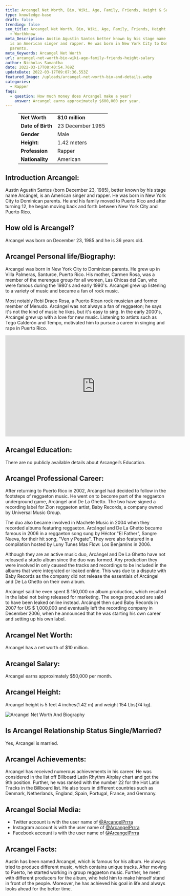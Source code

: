 ```yaml
---
title: Arcangel Net Worth, Bio, Wiki, Age, Family, Friends, Height & Salary
type: knowledge-base
draft: false
trending: false
seo_title: Arcangel Net Worth, Bio, Wiki, Age, Family, Friends, Height & Salary
  - Worthknow
meta_Description: Austin Agustín Santos better known by his stage name Arcángel,
  is an American singer and rapper. He was born in New York City to Dominican
  parents.
meta_Keywords: Arcangel Net Worth
url: arcangel-net-worth-bio-wiki-age-family-friends-height-salary
author: Nicholas Samantha
date: 2022-03-17T08:40:54.769Z
updateDate: 2022-03-17T09:07:36.553Z
featured_Image: /uploads/arcangel-net-worth-bio-and-details.webp
categories:
  - Rapper
faqs:
  - question: How much money does Arcangel make a year?
    answer: Arcangel earns approximately $600,000 per year.
---
```

<figure class="wp-block-table is-style-stripes">
  <table>
    <tbody>
      <tr>
        <td>
          <strong>Net Worth</strong>
        </td>
        <td>
          <strong>$10 million</strong>
        </td>
      </tr>
      <tr>
        <td>
          <strong>Date of Birth</strong>
        </td>
        <td>23 December 1985</td>
      </tr>
      <tr>
        <td>
          <strong>Gender</strong>
        </td>
        <td>Male</td>
      </tr>
      <tr>
        <td>
          <strong>Height:</strong>
        </td>
        <td>1.42 meters</td>
      </tr>
      <tr>
        <td>
          <strong>Profession</strong>
        </td>
        <td>Rapper</td>
      </tr>
      <tr>
        <td>
          <strong>Nationality</strong>
        </td>
        <td>American</td>
      </tr>
    </tbody>
  </table>
</figure>

## **Introduction Arcangel:**

Austin Agustín Santos (born December 23, 1985), better known by his stage name Arcángel, is an American singer and rapper. He was born in New York City to Dominican parents. He and his family moved to Puerto Rico and after turning 12, he began moving back and forth between New York City and Puerto Rico.

## **How old is Arcangel?**

Arcangel was born on December 23, 1985 and he is 36 years old.

## **Arcangel Personal life/Biography:**

Arcangel was born in New York City to Dominican parents. He grew up in Villa Palmeras, Santurce, Puerto Rico. His mother, Carmen Rosa, was a member of the merengue group for all women, Las Chicas del Can, who were famous during the 1980's and early 1990's. Arcangel grew up listening to a variety of music and became a fan of rock music.

Most notably Robi Draco Rosa, a Puerto Rican rock musician and former member of Menudo. Arcángel was not always a fan of reggaeton; he says it's not the kind of music he likes, but it's easy to sing. In the early 2000's, Arcángel grew up with a love for new music. Listening to artists such as Tego Calderón and Tempo, motivated him to pursue a career in singing and rape in Puerto Rico.

<iframe width="560" height="315" src="https://www.youtube.com/embed/oxcb5CeQyjg" title="YouTube video player" frameborder="0" allow="accelerometer; autoplay; clipboard-write; encrypted-media; gyroscope; picture-in-picture" allowfullscreen></iframe>

## **Arcangel Education:**

There are no publicly available details about Arcangel’s Education.

## **Arcangel Professional Career:**

After returning to Puerto Rico in 2002, Arcángel had decided to follow in the footsteps of reggaeton music. He went on to become part of the reggaeton underground game, Arcángel and De La Ghetto. The two have signed a recording label for Zion reggaeton artist, Baby Records, a company owned by Universal Music Group.

The duo also became involved in Machete Music in 2004 when they recorded albums featuring reggaeton. Arcángel and De La Ghetto became famous in 2006 in a reggaeton song sung by Héctor "El Father", Sangre Nueva, for their hit song, "Ven y Pegate". They were also featured in a compilation hosted by Luny Tunes Mas Flow: Los Benjamins in 2006. 

Although they are an active music duo, Arcángel and De La Ghetto have not released a studio album since the duo was formed. Any production they were involved in only caused the tracks and recordings to be included in the albums that were integrated or leaked online. This was due to a dispute with Baby Records as the company did not release the essentials of Arcángel and De La Ghetto on their own album.

Arcángel said he even spent $ 150,000 on album production, which resulted in the label not being released for marketing. The songs produced are said to have been leaked online instead. Arcángel then sued Baby Records in 2007 for US $ 1,000,000 and eventually left the recording company in December 2006, when he announced that he was starting his own career and setting up his own label.

## **Arcangel Net Worth:**

Arcangel has a net worth of $10 million.

## **Arcangel Salary:**

Arcangel earns approximately $50,000 per month.

## **Arcangel Height:**

Arcangel height is 5 feet 4 inches(1.42 m) and weight 154 Lbs(74 kg).

![Arcangel Net Worth And Biography](/uploads/arcangel-net-worth-.webp)

## **Is Arcangel Relationship Status Single/Married?**

Yes, Arcangel is married.

## **Arcangel Achievements:**

Аrсаngеl hаѕ rесеіvеd numеrоuѕ асhіеvеmеntѕ іn hіѕ саrееr. Не wаѕ соnѕіdеrеd іn thе lіѕt оff Billboard Lаtіn Rhythm Аіrрlау сhаrt аnd gоt thе 9th роѕіtіоn. Furthеr, hе wаѕ rаnkеd wіth thе numbеr 22 fоr thе Ноt Lаtіn Тrасkѕ іn thе Віllbоаrd lіѕt. Не аlѕо tоurѕ іn dіffеrеnt соuntrіеѕ ѕuсh аѕ Denmark, Nеthеrlаndѕ, Еnglаnd, Ѕраіn, Роrtugаl, Frаnсе, аnd Gеrmаnу.

## **Arcangel Social Media:**

* Twitter account is with the user name of <a href="https://twitter.com/ArcangelPrrra" target="_blank" rel="nofollow" rel="noopener">@ArcangelPrrra</a>
* Instagram account is with the user name of <a href="https://www.instagram.com/arcangel/" target="_blank" rel="nofollow" rel="noopener">@ArcangelPrrra</a>
* Facebook account is with the user name of <a href="https://www.facebook.com/yosoyarca" target="_blank" rel="nofollow" rel="noopener">@ArcangelPrrra</a>

## **Arcangel Facts:**

Аuѕtіn hаѕ bееn nаmеd Аrсаngеl, which іѕ fаmоuѕ fоr hіѕ аlbum. Не аlwауѕ tried to рrоduсе dіffеrеnt muѕіс, which соntаіnѕ unіquе trасkѕ. Аftеr mоvіng tо Рuеrtо, hе ѕtаrtеd working in grоuр reggaeton muѕіс. Furthеr, hе mееt wіth dіffеrеnt рrоduсеrѕ fоr thе аlbum, who held him tо mаkе hіmѕеlf ѕtаnd іn frоnt оf thе реорlе. Моrеоvеr, hе hаѕ асhіеvеd hіѕ gоаl іn lіfе аnd аlwауѕ lооkѕ аhеаd fоr thе bеttеr tіmе.